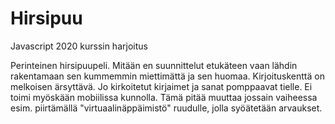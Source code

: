 # Hirsipuu
Javascript 2020 kurssin harjoitus

Perinteinen hirsipuupeli. Mitään en suunnittelut etukäteen vaan lähdin rakentamaan sen kummemmin miettimättä ja sen huomaa.
Kirjoituskenttä on melkoisen ärsyttävä. Jo kirkoitetut kirjaimet ja sanat pomppaavat tielle. Ei toimi myöskään mobiilissa kunnolla.
Tämä pitää muuttaa jossain vaiheessa esim. piirtämällä "virtuaalinäppäimistö" ruudulle, jolla syöätetään arvaukset.
